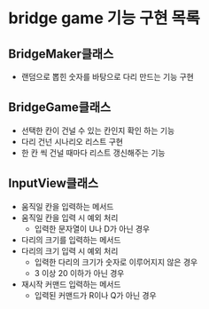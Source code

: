 # bridge game 기능 구현 목록

## BridgeMaker클래스
- 랜덤으로 뽑힌 숫자를 바탕으로 다리 만드는 기능 구현

## BridgeGame클래스
- 선택한 칸이 건널 수 있는 칸인지 확인 하는 기능
- 다리 건넌 시나리오 리스트 구현
- 한 칸 씩 건널 때마다 리스트 갱신해주는 기능

## InputView클래스
- 움직일 칸을 입력하는 메서드
- 움직일 칸을 입력 시 예외 처리
  - 입력한 문자열이 U나 D가 아닌 경우
- 다리의 크기를 입력하는 메서드
- 다리의 크기 입력 시 예외 처리
  - 입력한 다리의 크기가 숫자로 이루어지지 않은 경우
  - 3 이상 20 이하가 아닌 경우
- 재시작 커맨드 입력하는 메서드
  - 입력된 커맨드가 R이나 Q가 아닌 경우